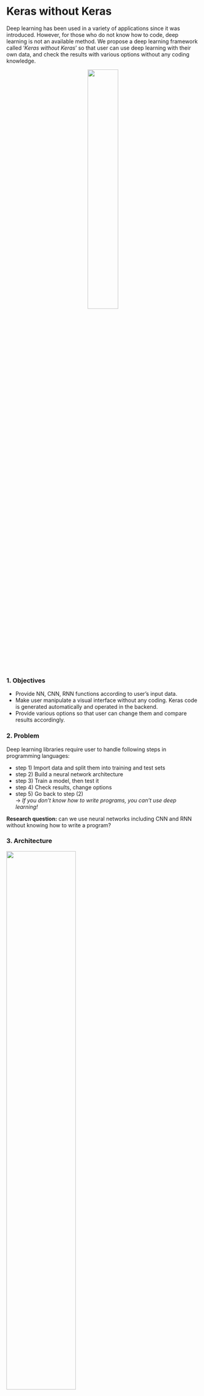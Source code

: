 # Keras without Keras

Deep learning has been used in a variety of applications since it was introduced. However, for those who do not know how to code, deep learning is not an available method. We propose a deep learning framework called ‘*Keras* *without* *Keras*’ so that user can use deep learning with their own data, and check the results with various options without any coding knowledge.

<center><img src="https://github.com/rc1208/Keras-without-Keras/blob/master/resources/framework.png" width="40%"></center>

### 1. Objectives

* Provide NN, CNN, RNN functions according to user’s input data. 
* Make user manipulate a visual interface without any coding. Keras code is generated automatically and operated in the backend.
* Provide various options so that user can change them and compare results accordingly.

### 2. Problem

Deep learning libraries require user to handle following steps in programming languages:

* step 1) Import data and split them into training and test sets
* step 2) Build a neural network architecture
* step 3) Train a model, then test it
* step 4) Check results, change options 
* step 5) Go back to step (2) <br>
→ *If you don’t know how to write programs, you can’t use deep learning!*

**Research question:** can we use neural networks including CNN and RNN without knowing how to write a program?

### 3. Architecture
<img src="https://github.com/rc1208/Keras-without-Keras/blob/master/resources/archi.png" width="60%">

***Frontend***
* *Data upload page (html, python)*: receive user’s data and decide a network type (DNN, CNN, RNN)
* *Build a net page (typescript)*: allow user to decide hyper-params, neural net architecture, and pass them to backend

***Backend***
* Generate a Keras code according to inputs (python)
* Train the network to generate the model
* Save the model to disk
* Send results to frontend

### 4. Result (User's view)
<img src="https://github.com/rc1208/Keras-without-Keras/blob/master/resources/result.png" width="100%">

### 5. How to run

```
1. Initialize the Python library -> python init_database.py 
2. Run the Node Frontend Server
 - cd to playground folder
 - Install Dependencies -> npm i 
 - Compile the app and place it in the dist/ directory -> npm run build
 - Open a page on your browser -> npm run serve
3. Run the Flask Backend Server
 - To start the server -> python app.py
 - Optional Step: If you want to CURL on the models, run -> python request.py(Comment out the request that you don't want to test)
```




## Softwares required to be installed: ##

### Backend Software Requirements ###

| Software      |  Link         | 
| ------------- |:-------------:| 
| Python 3 or > | [Python-3](https://www.python.org/downloads/) | 
| Flask         | [Flask Homepage](http://flask.pocoo.org/)      | 
| Docker        | [Docker Homepage](https://docs.docker.com/install/)      | 
| Tensorflow    | [Tensorflow Homepage](https://www.tensorflow.org/)      | 
| Keras         | [Keras Homepage](https://keras.io/)                     |
| Tensorflow Serving        |[Tensorflow Serving](https://www.tensorflow.org/tfx/guide/serving)      | 

### Frontend Software Requirements ###

| Software      |  Link         | 
| ------------- |:-------------:| 
| Node.js | [Node Homepage](https://nodejs.org/en/) | 
| Chrome Web Browser  | [Chrome homepage](https://www.google.com/chrome/) | 


### Feed Forward POST JSON ###

```json
curl -i -H "Content-Type: application/json" -X POST -d 
'{"nn_type":"feedforward", 
  "hidden_list":"5 5 1", 
  "inp": "5", 
  "activation_list":"relu relu sigmoid", 
  "optimiser":"adam", 
  "split_value": "0.2", 
  "loss_function": "binary_crossentropy", 
  "data_location":"data/data_new.csv" 
  }' 'http://localhost:3333/api/neural-network/v1.0/'
  ```
  
  ### CNN POST JSON ###
 
```json
curl -i -H "Content-Type: application/json" -X POST -d 
'{"hidden_list":"64 32 4", 
  "inp": "21",
  "kernel_size":"3 3", 
  "activation_list":"relu relu softmax", 
  "epochs":"3", 
  "optimiser":"adam", 
  "split_value": "0.2", 
  "loss_function": "categorical_crossentropy", 
  "data_location":"data/mnist21x21_3789_converted.pklz"}' 'http://localhost:3333/api/neural-network/v1.0/'
```
### Contributors
| Team Member      |  Github Link| 
| ------------- |:-------------:| 
| Chu Sheng | [Here](https://github.com/bamboo983) | 
| Ganesh Chandra Satish         | [Here](https://github.com/ganeshchandras)      | 
| Hansol Yoon       | [Here](https://github.com/hansolyoon)      | 
|  Rahul Chowdhury  | [Here](https://github.com/rc1208)      | 
|  Si Shen       | [Here](https://github.com/shensimeteor)                     |

